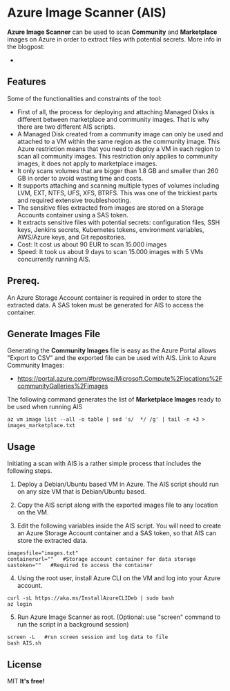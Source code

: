 # Azure Image Scanner (AIS)

**Azure Image Scanner** can be used to scan **Community** and **Marketplace** images on Azure in order to extract files with potential secrets. More info in the blogpost:
- <URL>

## Features

Some of the functionalities and constraints of the tool:
- First of all, the process for deploying and attaching Managed Disks is different between marketplace and community images. That is why there are two different AIS scripts.
- A Managed Disk created from a community image can only be used and attached to a VM within the same region as the community image. This Azure restriction means that you need to deploy a VM in each region to scan all community images. This restriction only applies to community images, it does not apply to marketplace images.
- It only scans volumes that are bigger than 1.8 GB and smaller than 260 GB in order to avoid wasting time and costs.
- It supports attaching and scanning multiple types of volumes including LVM, EXT, NTFS, UFS, XFS, BTRFS. This was one of the trickiest parts and required extensive troubleshooting.
- The sensitive files extracted from images are stored on a Storage Accounts container using a SAS token.
- It extracts sensitive files with potential secrets: configuration files, SSH keys, Jenkins secrets, Kubernetes tokens, environment variables, AWS/Azure keys, and Git repositories.
- Cost: It cost us about 90 EUR to scan 15.000 images
- Speed: It took us about 9 days to scan 15.000 images with 5 VMs concurrently running AIS.

## Prereq.

An Azure Storage Account container is required in order to store the extracted data. A SAS token must be generated for AIS to access the container.

## Generate Images File

Generating the **Community Images** file is easy as the Azure Portal allows "Export to CSV" and the exported file can be used with AIS. Link to Azure Community Images:
- https://portal.azure.com/#browse/Microsoft.Compute%2Flocations%2FcommunityGalleries%2Fimages

The following command generates the list of **Marketplace Images** ready to be used when running AIS
```#export marketplace images to file (removes multiple spaces and table headers)
az vm image list --all -o table | sed 's/  */ /g' | tail -n +3 > images_marketplace.txt
```

## Usage

Initiating a scan with AIS is a rather simple process that includes the following steps.

1. Deploy a Debian/Ubuntu based VM in Azure. The AIS script should run on any size VM that is Debian/Ubuntu based.

2. Copy the AIS script along with the exported images file to any location on the VM.

3. Edit the following variables inside the AIS script. You will need to create an Azure Storage Account container and a SAS token, so that AIS can store the extracted data.

```#MUST CHANGE
imagesfile="images.txt"
containerurl=""   #Storage account container for data storage
sastoken=""   #Required to access the container
```

4. Using the root user, install Azure CLI on the VM and log into your Azure account.

```sudo su
curl -sL https://aka.ms/InstallAzureCLIDeb | sudo bash
az login
```

5. Run Azure Image Scanner as root. (Optional: use "screen" command to run the script in a background session)

```sudo su   #root access required to execute elevated commands
screen -L   #run screen session and log data to file
bash AIS.sh
```

## License

MIT
**It's free!**